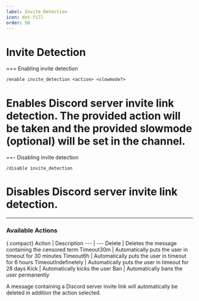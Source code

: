 ```yaml
---
label: Invite Detection
icon: dot-fill
order: 50
---
```


# Invite Detection

=== Enabling invite detection
```
/enable invite_detection <action> <slowmode?>
```
Enables Discord server invite link detection. The provided action will be taken and the provided slowmode (optional) will be set in the channel.
===

==- Disabling invite detection
```
/disable invite_detection
```
Disables Discord server invite link detection.
===

---

### Available Actions
{.compact}
Action   | Description
---    | ---
Delete | Deletes the message containing the censored term
Timeout30m | Automatically puts the user in timeout for 30 minutes
Timeout6h | Automatically puts the user in timeout for 6 hours
TimeoutIndefinetely | Automatically puts the user in timeout for 28 days
Kick | Automatically kicks the user
Ban | Automatically bans the user permanently 

A message containing a Discord server invite link will automatically be deleted in addition the action selected.